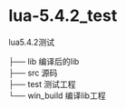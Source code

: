 # lua-5.4.2_test
lua5.4.2测试

├── lib           编译后的lib    
├── src           源码    
├── test          测试工程   
└── win_build     编译lib工程   
